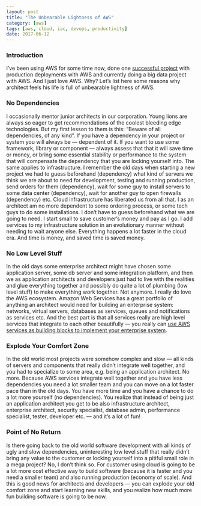 ```yaml
---
layout: post
title: "The Unbearable Lightness of AWS"
category: [aws]
tags: [aws, cloud, iac, devops, productivity]
date: 2017-06-12
---
```


### Introduction

I’ve been using AWS for some time now, done one [successful project](https://medium.com/tieto-developers/devops-success-factors-53beafe63942) with production deployments with AWS and currently doing a big data project with AWS. And I just love AWS. Why? Let’s list here some reasons why architect feels his life is full of unbearable lightness of AWS.

### No Dependencies

I occasionally mentor junior architects in our corporation. Young lions are always so eager to get recommendations of the coolest bleeding edge technologies. But my first lesson to them is this: “Beware of all dependencies, of any kind”. If you have a dependency in your project or system you will always be — dependent of it. If you want to use some framework, library or component — always assess that that it will save time or money, or bring some essential stability or performance to the system that will compensate the dependency that you are locking yourself into. The same applies to infrastructure. I remember the old days when starting a new project we had to guess beforehand (dependency) what kind of servers we think we are about to need for development, testing and running production, send orders for them (dependency), wait for some guy to install servers to some data center (dependency), wait for another guy to open firewalls (dependency) etc. Cloud infrastructure has liberated us from all that. I as an architect am no more dependent to some ordering process, or some tech guys to do some installations. I don’t have to guess beforehand what we are going to need. I start small to save customer’s money and pay as I go. I add services to my infrastructure solution in an evolutionary manner without needing to wait anyone else. Everything happens a lot faster in the cloud era. And time is money, and saved time is saved money.

### No Low Level Stuff

In the old days some enterprise architect might have chosen some application server, some db server and some integration platform, and then we as application architects and developers just had to live with the realities and glue everything together and possibly do quite a lot of plumbing (low level stuff) to make everything work together. Not anymore. I really do love the AWS ecosystem. Amazon Web Services has a great portfolio of anything an architect would need for building an enterprise system: networks, virtual servers, databases as services, queues and notifications as services etc. And the best part is that all services really are high level services that integrate to each other beautifully — you really can [use AWS services as building blocks to implement your enterprise system](https://medium.com/tieto-developers/use-aws-services-as-building-blocks-to-implement-your-enterprise-system-598676a0ee49).

### Explode Your Comfort Zone

In the old world most projects were somehow complex and slow — all kinds of servers and components that really didn’t integrate well together, and you had to specialize to some area, e.g. being an application architect. No more. Because AWS services integrate well together and you have less dependencies you need a lot smaller team and you can move on a lot faster pace than in the old days. You have more time and you have a chance to do a lot more yourself (no dependencies). You realize that instead of being just an application architect you get to be also infrastructure architect, enterprise architect, security specialist, database admin, performance specialist, tester, developer etc. — and it’s a lot of fun!

### Point of No Return

Is there going back to the old world software development with all kinds of ugly and slow dependencies, uninteresting low level stuff that really didn’t bring any value to the customer or locking yourself into a pitiful small role in a mega project? No, I don’t think so. For customer using cloud is going to be a lot more cost effective way to build software (because it is faster and you need a smaller team) and also running production (economy of scale). And this is good news for architects and developers — you can explode your old comfort zone and start learning new skills, and you realize how much more fun building software is going to be now.

  
